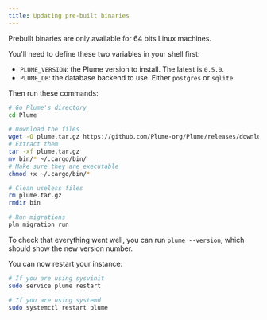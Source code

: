 ```yaml
---
title: Updating pre-built binaries
---
```


Prebuilt binaries are only available for 64 bits Linux machines.

You'll need to define these two variables in your shell first:

- `PLUME_VERSION`: the Plume version to install. The latest is `0.5.0`.
- `PLUME_DB`: the database backend to use. Either `postgres` or `sqlite`.

Then run these commands:

```bash
# Go Plume's directory
cd Plume

# Download the files
wget -O plume.tar.gz https://github.com/Plume-org/Plume/releases/download/$PLUME_VERSION/plume-$PLUME_DB.tar.gz
# Extract them
tar -xf plume.tar.gz
mv bin/* ~/.cargo/bin/
# Make sure they are executable
chmod +x ~/.cargo/bin/*

# Clean useless files
rm plume.tar.gz
rmdir bin

# Run migrations
plm migration run
```

To check that everything went well, you can run `plume --version`, which should show the new version number.

You can now restart your instance:

```bash
# If you are using sysvinit
sudo service plume restart

# If you are using systemd
sudo systemctl restart plume
```
